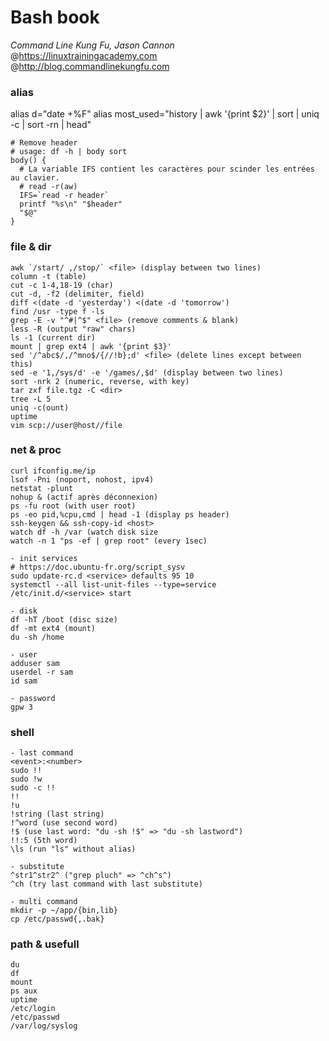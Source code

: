Bash book
===
_Command Line Kung Fu, Jason Cannon_  
@https://linuxtrainingacademy.com  
@http://blog.commandlinekungfu.com

### alias

alias d="date +%F"
alias most_used="history | awk '{print $2}' | sort | uniq -c | sort -rn | head"
```
# Remove header
# usage: df -h | body sort
body() {
  # La variable IFS contient les caractères pour scinder les entrées au clavier.
  # read -r(aw)
  IFS=`read -r header`
  printf "%s\n" "$header"
  "$@"
}
```

### file & dir

```
awk `/start/ ,/stop/` <file> (display between two lines)
column -t (table)
cut -c 1-4,18-19 (char)
cut -d, -f2 (delimiter, field)
diff <(date -d 'yesterday') <(date -d 'tomorrow')
find /usr -type f -ls 
grep -E -v "^#|^$" <file> (remove comments & blank)
less -R (output "raw" chars)
ls -1 (current dir)
mount | grep ext4 | awk '{print $3}'
sed '/^abc$/,/^mno$/{//!b};d' <file> (delete lines except between this)
sed -e '1,/sys/d' -e '/games/,$d' (display between two lines)
sort -nrk 2 (numeric, reverse, with key)
tar zxf file.tgz -C <dir>
tree -L 5
uniq -c(ount)
uptime
vim scp://user@host//file
```

### net & proc

```
curl ifconfig.me/ip
lsof -Pni (noport, nohost, ipv4)
netstat -plunt
nohup & (actif après déconnexion)
ps -fu root (with user root)
ps -eo pid,%cpu,cmd | head -1 (display ps header)
ssh-keygen && ssh-copy-id <host>
watch df -h /var (watch disk size
watch -n 1 "ps -ef | grep root" (every 1sec)

- init services
# https://doc.ubuntu-fr.org/script_sysv
sudo update-rc.d <service> defaults 95 10
systemctl --all list-unit-files --type=service
/etc/init.d/<service> start

- disk
df -hT /boot (disc size)
df -mt ext4 (mount)
du -sh /home

- user
adduser sam
userdel -r sam
id sam

- password
gpw 3
```

### shell

```
- last command
<event>:<number>
sudo !!
sudo !w
sudo -c !!
!!
!u
!string (last string)
!^word (use second word)
!$ (use last word: "du -sh !$" => "du -sh lastword")
!!:5 (5th word)
\ls (run "ls" without alias)

- substitute
^str1^str2^ ("grep pluch" => ^ch^s^)
^ch (try last command with last substitute)

- multi command
mkdir -p ~/app/{bin,lib}
cp /etc/passwd{,.bak}
```

### path & usefull

```
du
df
mount
ps aux
uptime
/etc/login
/etc/passwd
/var/log/syslog
```
